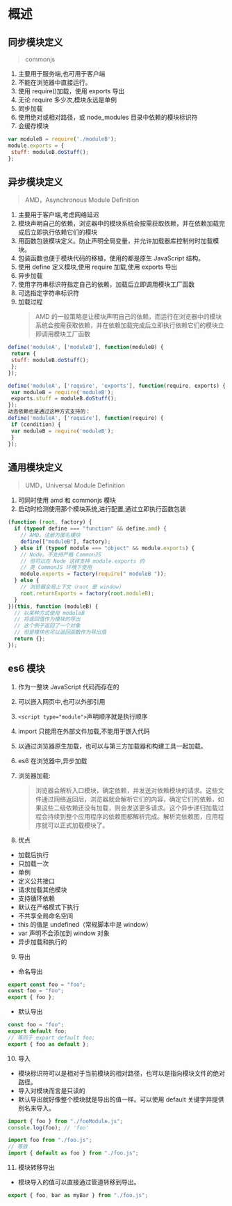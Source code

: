 # 概述

## 同步模块定义
> commonjs

1. 主要用于服务端,也可用于客户端
2. 不能在浏览器中直接运行。
3. 使用 require()加载，使用 exports 导出
4. 无论 require 多少次,模块永远是单例
5. 同步加载
6. 使用绝对或相对路径，或 node_modules 目录中依赖的模块标识符
7. 会缓存模块

```javascript
var moduleB = require('./moduleB');
module.exports = {
 stuff: moduleB.doStuff();
};
```

## 异步模块定义 
> AMD，Asynchronous Module Definition

1. 主要用于客户端,考虑网络延迟
2. 模块声明自己的依赖，浏览器中的模块系统会按需获取依赖，并在依赖加载完成后立即执行依赖它们的模块
3. 用函数包装模块定义。防止声明全局变量，并允许加载器库控制何时加载模块。
4. 包装函数也便于模块代码的移植，使用的都是原生 JavaScript 结构。
5. 使用 define 定义模块,使用 require 加载,使用 exports 导出
6. 异步加载
7. 使用字符串标识符指定自己的依赖，加载后立即调用模块工厂函数
8. 可选指定字符串标识符
9. 加载过程
   > AMD 的一般策略是让模块声明自己的依赖，而运行在浏览器中的模块系统会按需获取依赖，并在依赖加载完成后立即执行依赖它们的模块立即调用模块工厂函数

```javascript
define('moduleA', ['moduleB'], function(moduleB) {
 return {
 stuff: moduleB.doStuff();
 };
});

define('moduleA', ['require', 'exports'], function(require, exports) {
 var moduleB = require('moduleB');
 exports.stuff = moduleB.doStuff();
});
动态依赖也是通过这种方式支持的：
define('moduleA', ['require'], function(require) {
 if (condition) {
 var moduleB = require('moduleB');
 }
});
```

## 通用模块定义
> UMD，Universal Module Definition

1. 可同时使用 amd 和 commonjs 模块
2. 启动时检测使用那个模块系统,进行配置,通过立即执行函数包装

```javascript
(function (root, factory) {
  if (typeof define === "function" && define.amd) {
    // AMD。注册为匿名模块
    define(["moduleB"], factory);
  } else if (typeof module === "object" && module.exports) {
    // Node。不支持严格 CommonJS
    // 但可以在 Node 这样支持 module.exports 的
    // 类 CommonJS 环境下使用
    module.exports = factory(require(" moduleB "));
  } else {
    // 浏览器全局上下文（root 是 window）
    root.returnExports = factory(root.moduleB);
  }
})(this, function (moduleB) {
  // 以某种方式使用 moduleB
  // 将返回值作为模块的导出
  // 这个例子返回了一个对象
  // 但是模块也可以返回函数作为导出值
  return {};
});
```

## es6 模块

1. 作为一整块 JavaScript 代码而存在的
2. 可以嵌入网页中,也可以外部引用
3. `<script type="module">`声明顺序就是执行顺序
4. import 只能用在外部文件加载,不能用于嵌入代码
5. 以通过浏览器原生加载，也可以与第三方加载器和构建工具一起加载。
6. es6 在浏览器中,异步加载
7. 浏览器加载:

   > 浏览器会解析入口模块，确定依赖，并发送对依赖模块的请求。这些文件通过网络返回后，浏览器就会解析它们的内容，确定它们的依赖，如果这些二级依赖还没有加载，则会发送更多请求。这个异步递归加载过程会持续到整个应用程序的依赖图都解析完成。解析完依赖图，应用程序就可以正式加载模块了。

8. 优点

- 加载后执行
- 只加载一次
- 单例
- 定义公共接口
- 请求加载其他模块
- 支持循环依赖
- 默认在严格模式下执行
- 不共享全局命名空间
- this 的值是 undefined（常规脚本中是 window）
- var 声明不会添加到 window 对象
- 异步加载和执行的

9. 导出

- 命名导出

```javascript
export const foo = "foo";
const foo = "foo";
export { foo };
```

- 默认导出

```javascript
const foo = "foo";
export default foo;
// 等同于 export default foo;
export { foo as default };
```

10. 导入

- 模块标识符可以是相对于当前模块的相对路径，也可以是指向模块文件的绝对路径。
- 导入对模块而言是只读的
- 默认导出就好像整个模块就是导出的值一样。可以使用 default 关键字并提供别名来导入。

```javascript
import { foo } from "./fooModule.js";
console.log(foo); // 'foo'

import foo from "./foo.js";
// 等效
import { default as foo } from "./foo.js";
```

11. 模块转移导出

- 模块导入的值可以直接通过管道转移到导出。

```javascript
export { foo, bar as myBar } from "./foo.js";
```
